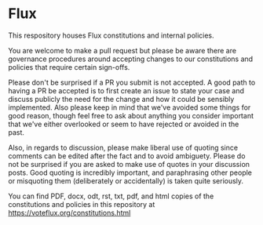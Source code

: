 # Flux

This respository houses Flux constitutions and internal policies.

You are welcome to make a pull request but please be aware there are governance procedures around accepting changes to our constitutions and policies that require certain sign-offs.

Please don't be surprised if a PR you submit is not accepted. A good path to having a PR be accepted is to first create an issue to state your case and discuss publicly the need for the change and how it could be sensibly implemented. Also please keep in mind that we've avoided some things for good reason, though feel free to ask about anything you consider important that we've either overlooked or seem to have rejected or avoided in the past.

Also, in regards to discussion, please make liberal use of quoting since comments can be edited after the fact and to avoid ambiguety. Please do not be surprised if you are asked to make use of quotes in your discussion posts. Good quoting is incredibly important, and paraphrasing other people or misquoting them (deliberately or accidentally) is taken quite seriously.

You can find PDF, docx, odt, rst, txt, pdf, and html copies of the constitutions and policies in this repository at https://voteflux.org/constitutions.html

